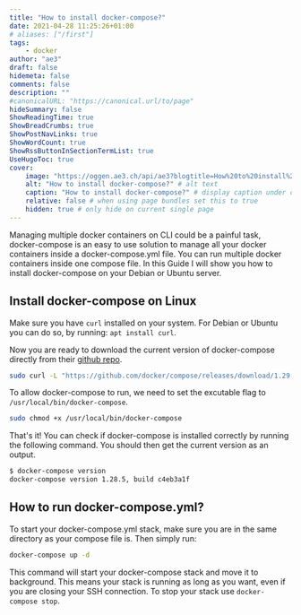 ```yaml
---
title: "How to install docker-compose?"
date: 2021-04-28 11:25:26+01:00
# aliases: ["/first"]
tags:
    - docker
author: "ae3"
draft: false
hidemeta: false
comments: false
description: ""
#canonicalURL: "https://canonical.url/to/page"
hideSummary: false
ShowReadingTime: true
ShowBreadCrumbs: true
ShowPostNavLinks: true
ShowWordCount: true
ShowRssButtonInSectionTermList: true
UseHugoToc: true
cover:
    image: "https://oggen.ae3.ch/api/ae3?blogtitle=How%20to%20install%20docker-compose?" # image path/url
    alt: "How to install docker-compose?" # alt text
    caption: "How to install docker-compose?" # display caption under cover
    relative: false # when using page bundles set this to true
    hidden: true # only hide on current single page
---
```

Managing multiple docker containers on CLI could be a painful task, docker-compose is an easy to use solution to manage all your docker containers inside a docker-compose.yml file. You can run multiple docker containers inside one compose file. In this Guide I will show you how to install docker-compose on your Debian or Ubuntu server.

## Install docker-compose on Linux
Make sure you have `curl` installed on your system. For Debian or Ubuntu you can do so, by running: `apt install curl`.

Now you are ready to download the current version of docker-compose directly from their [github repo](https://github.com/docker/compose/releases).
```bash
sudo curl -L "https://github.com/docker/compose/releases/download/1.29.1/docker-compose-$(uname -s)-$(uname -m)" -o /usr/local/bin/docker-compose
```

To allow docker-compose to run, we need to set the excutable flag to `/usr/local/bin/docker-compose`.
```bash
sudo chmod +x /usr/local/bin/docker-compose
```

That's it! You can check if docker-compose is installed correctly by running the following command. You should then get the current version as an output. 
```bash
$ docker-compose version
docker-compose version 1.28.5, build c4eb3a1f
```

## How to run docker-compose.yml?
To start your docker-compose.yml stack, make sure you are in the same directory as your compose file is. Then simply run:
```bash
docker-compose up -d
```
This command will start your docker-compose stack and move it to background. This means your stack is running as long as you want, even if you are closing your SSH connection. To stop your stack use `docker-compose stop`. 